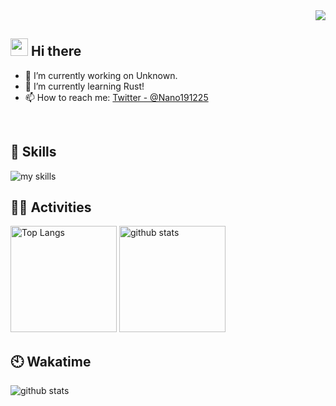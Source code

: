 <div align="right">
  <img src="https://komarev.com/ghpvc/?username=Nano191225" />
</div>


<!-- 2. プロフィールや連絡先を変更 -->
## <img src="https://media.giphy.com/media/hvRJCLFzcasrR4ia7z/giphy.gif" width="28"> Hi there

- 🔭 I’m currently working on Unknown.
- 🌱 I’m currently learning Rust!
- 📫 How to reach me: [Twitter - @Nano191225](https://twitter.com/Nano191225)
<br>

## 🌱 Skills
<img alt="my skills" src="https://skillicons.dev/icons?theme=dark&perline=7&i=html,css,js,ts,jquery,react,next,bun,deno,mysql,nodejs,php,discordjs,python,git,github,figma,replit,cloudflare,,,md,bash,c,cs,arduino,raspberrypi,unity" />
<br>

<!-- 4. GitHub usernameを変更, 2箇所 -->
<!-- ライトモート：theme=light, ダークモート：theme=vue-dark  -->
## 🏃‍♀️ Activities
<div align="left"> 
  <img alt="Top Langs" height="170px" src="https://github-readme-stats.vercel.app/api?username=Nano191225&theme=vue-dark&layout=compact" />
  <img alt="github stats" height="170px" src="https://github-readme-stats.vercel.app/api/top-langs/?username=Nano191225&theme=vue-dark&layout=compact" />
  
</div>

## 🕙 Wakatime
<div align="left">
  <img alt="github stats" src="https://github-readme-stats.vercel.app/api/wakatime?username=@Nano191225&theme=vue-dark&layout=compact" />
</div>


<!--
This repository is a ✨ _special_ ✨ repository because its `README.md` (this file) appears on your GitHub profile.

Here are some ideas to get you started:

- 🔭 I’m currently working on ...
- 🌱 I’m currently learning ...
- 👯 I’m looking to collaborate on ...
- 🤔 I’m looking for help with ...
- 💬 Ask me about ...
- 📫 How to reach me: ...
- 😄 Pronouns: ...
- ⚡ Fun fact: ...
-->

